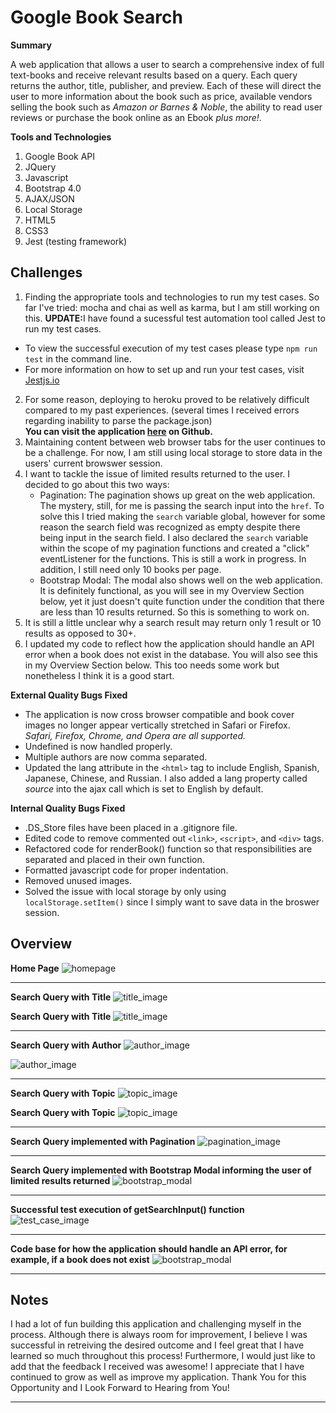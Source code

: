 # Google Book Search

**Summary**

A web application that allows a user to search a comprehensive index of full text-books and receive relevant results based on a query.
Each query returns the author, title, publisher, and preview.  Each of these will direct the user to more information about the book such as price, available vendors selling the book such as *Amazon or Barnes & Noble*, the ability to read user reviews or purchase the book online as an Ebook *plus more!*.

**Tools and Technologies**
1. Google Book API
2. JQuery
3. Javascript
4. Bootstrap 4.0
5. AJAX/JSON
6. Local Storage
7. HTML5
8. CSS3
9. Jest (testing framework)

## Challenges
1. Finding the appropriate tools and technologies to run my test cases.  So far I've tried: mocha and chai as well as karma, but I am still working on this.
<strong>UPDATE:</strong>I have found a sucessful test automation tool called Jest to run my test cases.  
- To view the successful execution of my test cases please type `npm run test` in the command line.
- For more information on how to set up and run your test cases, visit [Jestjs.io](https://jestjs.io/)
2. For some reason, deploying to heroku proved to be relatively difficult compared to my past experiences. (several times I received errors regarding inability to parse the package.json)  
<strong> You can visit the application <a href="https://grandsuccess87.github.io/GoogleBookSearch/">here</a> on Github. </strong>
3. Maintaining content between web browser tabs for the user continues to be a challenge.  For now, I am still using local storage to store data in the users' current browswer session.
4. I want to tackle the issue of limited results returned to the user.  I decided to go about this two ways:
   - Pagination: The pagination shows up great on the web application.  The mystery, still, for me is passing the search input into the `href`.  To solve this I tried making the `search` variable global, however for some reason the search field was recognized as empty despite there being input in the search field.  I also declared the `search` variable within the scope of my pagination functions and created a "click" eventListener for the functions.  This is still a work in progress.  In addition, I still need only 10 books per page.
   - Bootstrap Modal: The modal also shows well on the web application.  It is definitely functional, as you will see in my Overview Section below, yet it just doesn't quite function under the condition that there are less than 10 results returned.  So this is something to work on.
5. It is still a little unclear why a search result may return only 1 result or 10 results as opposed to 30+.
6. I updated my code to reflect how the application should handle an API error when a book does not exist in the database.  You will also see this in my Overview Section below.  This too needs some work but nonetheless I think it is a good start.

**External Quality Bugs Fixed**
- The application is now cross browser compatible and book cover images no longer appear vertically stretched in Safari or Firefox.  
*Safari, Firefox, Chrome, and Opera are all supported.*
- Undefined is now handled properly.
- Multiple authors are now comma separated. 
- Updated the lang attribute in the `<html>` tag to include English, Spanish, Japanese, Chinese, and Russian.  I also added a lang property called _source_ into the ajax call which is set to English by default.

**Internal Quality Bugs Fixed**
- .DS_Store files have been placed in a .gitignore file.
- Edited code to remove commented out `<link>`, `<script>`, and `<div>` tags.
- Refactored code for renderBook() function so that responsibilities are separated and placed in their own function.
- Formatted javascript code for proper indentation.
- Removed unused images.
- Solved the issue with local storage by only using `localStorage.setItem()` since I simply want to save data in the broswer session.

## Overview 

**Home Page**
![homepage](/assets/images/GBS_Image1.png)

<hr>

**Search Query with Title**
![title_image](/assets/images/GBS_Image2.png)

**Search Query with Title**
![title_image](/assets/images/GBS_Image2b.png)

<hr>

**Search Query with Author**
![author_image](/assets/images/GBS_Image3.png)

![author_image](/assets/images/GBS_Image3b.png)

<hr>

**Search Query with Topic**
![topic_image](/assets/images/GBS_Image4.png)

**Search Query with Topic**
![topic_image](/assets/images/GBS_Image4b.png)

<hr>

**Search Query implemented with Pagination**
![pagination_image](/assets/images/pagination_image.png)

<hr>

**Search Query implemented with Bootstrap Modal informing the user of limited results returned**
![bootstrap_modal](/assets/images/bookLimitModal.png)

<hr>

**Successful test execution of getSearchInput() function**
![test_case_image](/assets/images/bookjs_testcase.png)

<hr>

**Code base for how the application should handle an API error, for example, if a book does not exist**
![bootstrap_modal](/assets/images/API_ERROR_1.png)

<hr>

## Notes
I had a lot of fun building this application and challenging myself in the process.  Although there is always room for improvement, I believe I was successful in retreiving the desired outcome and I feel great that I have learned so much throughout this process!  Furthermore, I would just like to add that the feedback I received was awesome!  I appreciate that I have continued to grow as well as improve my application.
Thank You for this Opportunity and I Look Forward to Hearing from You! 

<hr>